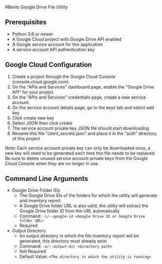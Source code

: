 #Bento Google Drive File Utility

## Prerequisites
- Python 3.6 or newer
- A Google Cloud project with Google Drive API enabled
- A Google service account for this application
- A service account API authentication key 

## Google Cloud Configuration
1. Create a project through the Google Cloud Console (console.cloud.google.com)
2. On the "APIs and Services" dashboard page, enable the "Google Drive API" for your project
3. On the "APIs and Services" credentials page, create a new service account
4. On the service account details page, go to the keys tab and select add key
5. Click create new key
6. Select JSON then click create
7. The service account private key JSON file should start downloading
8. Rename this file "client_secrets.json" and place it in the "auth" directory of this project

Note: Each service account private key can only be downloaded once, a new key will need to be generated each time this file needs to be replaced. Be sure to delete unused service account private keys from the Google Cloud Console when they are no longer in use.

## Command Line Arguments
- Google Drive Folder IDs
  - The Google Drive IDs of the folders for which the utility will generate and inventory report
  - A Google Drive folder URL is also valid, the utility will extract the Google Drive folder ID from the URL automatically
  - Command: ```-i/--google-id <Google Drive ID or Google Drive folder URL>```
  - Required
- Output Directory
  - An output directory in which the file inventory report will be generated, this directory must already exist
  - Command: ```-o/--output-dir <directory path>```
  - Not Required
  - Default Value: ```<The directory in which the utility is running>```

